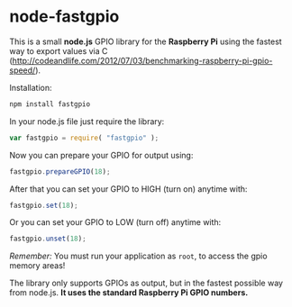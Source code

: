 node-fastgpio
==============

This is a small **node.js** GPIO library for the **Raspberry Pi** using the fastest way to export values via C (http://codeandlife.com/2012/07/03/benchmarking-raspberry-pi-gpio-speed/).


Installation:

```sh
npm install fastgpio
```

In your node.js file just require the library:
```js
var fastgpio = require( "fastgpio" );
```

Now you can prepare your GPIO for output using:
```js
fastgpio.prepareGPIO(18);
```

After that you can set your GPIO to HIGH (turn on) anytime with:
```js
fastgpio.set(18);
```

Or you can set your GPIO to LOW (turn off) anytime with:
```js
fastgpio.unset(18);
```

*Remember:* You must run your application as `root`, to access the gpio memory areas!


The library only supports GPIOs as output, but in the fastest possible way from node.js.
**It uses the standard Raspberry Pi GPIO numbers.**